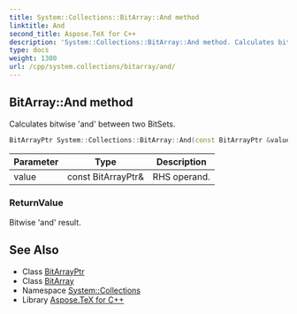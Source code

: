 ```yaml
---
title: System::Collections::BitArray::And method
linktitle: And
second_title: Aspose.TeX for C++
description: 'System::Collections::BitArray::And method. Calculates bitwise ''and'' between two BitSets in C++.'
type: docs
weight: 1300
url: /cpp/system.collections/bitarray/and/
---
```

## BitArray::And method


Calculates bitwise 'and' between two BitSets.

```cpp
BitArrayPtr System::Collections::BitArray::And(const BitArrayPtr &value)
```


| Parameter | Type | Description |
| --- | --- | --- |
| value | const BitArrayPtr\& | RHS operand. |

### ReturnValue

Bitwise 'and' result.

## See Also

* Class [BitArrayPtr](../../bitarrayptr/)
* Class [BitArray](../)
* Namespace [System::Collections](../../)
* Library [Aspose.TeX for C++](../../../)
